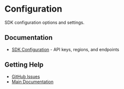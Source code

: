 # Configuration

SDK configuration options and settings.

## Documentation

- [SDK Configuration](sdk-configuration.md) - API keys, regions, and endpoints

## Getting Help

- [GitHub Issues](https://github.com/aliyun/wuying-agentbay-sdk/issues)
- [Main Documentation](../../../README.md)
